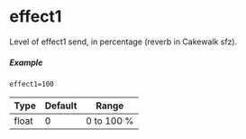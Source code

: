 ---
---
# effect1

Level of effect1 send, in percentage (reverb in Cakewalk sfz).

##### Example

```
effect1=100
```

| Type  | Default | Range      |
| ---   | ---     | ---        |
| float | 0       | 0 to 100 % |
